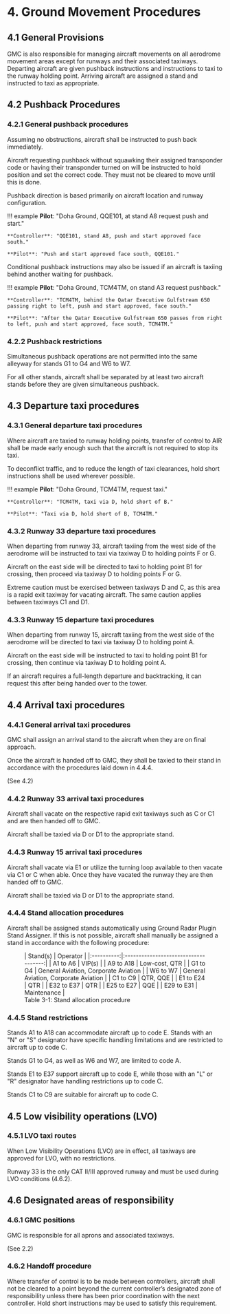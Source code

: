 # 4. Ground Movement Procedures
## 4.1 General Provisions
GMC is also responsible for managing aircraft movements on all aerodrome movement areas except for runways and their associated taxiways. Departing aircraft are given pushback instructions and instructions to taxi to the runway holding point. Arriving aircraft are assigned a stand and instructed to taxi as appropriate.

## 4.2 Pushback Procedures 
### 4.2.1 General pushback procedures
Assuming no obstructions, aircraft shall be instructed to push back immediately. 

Aircraft requesting pushback without squawking their assigned transponder code or having their transponder turned on will be instructed to hold position and set the correct code. They must not be cleared to move until this is done.

Pushback direction is based primarily on aircraft location and runway configuration.

!!! example
    **Pilot**: "Doha Ground, QQE101, at stand A8 request push and start."

    **Controller**: "QQE101, stand A8, push and start approved face south."

    **Pilot**: "Push and start approved face south, QQE101."

Conditional pushback instructions may also be issued if an aircraft is taxiing behind another waiting for pushback.

!!! example
    **Pilot**: "Doha Ground, TCM4TM, on stand A3 request pushback."

    **Controller**: "TCM4TM, behind the Qatar Executive Gulfstream 650 passing right to left, push and start approved, face south."

    **Pilot**: "After the Qatar Executive Gulfstream 650 passes from right to left, push and start approved, face south, TCM4TM."

### 4.2.2 Pushback restrictions
Simultaneous pushback operations are not permitted into the same alleyway for stands G1 to G4 and W6 to W7.

For all other stands, aircraft shall be separated by at least two aircraft stands before they are given simultaneous pushback.

## 4.3 Departure taxi procedures
### 4.3.1 General departure taxi procedures
Where aircraft are taxied to runway holding points, transfer of control to AIR shall be made early enough such that the aircraft is not required to stop its taxi.

To deconflict traffic, and to reduce the length of taxi clearances, hold short instructions shall be used wherever possible.

!!! example
    **Pilot**: "Doha Ground, TCM4TM, request taxi."

    **Controller**: "TCM4TM, taxi via D, hold short of B."

    **Pilot**: "Taxi via D, hold short of B, TCM4TM."

### 4.3.2 Runway 33 departure taxi procedures
When departing from runway 33, aircraft taxiing from the west side of the aerodrome will be instructed to taxi via taxiway D to holding points F or G. 

Aircraft on the east side will be directed to taxi to holding point B1 for crossing, then proceed via taxiway D to holding points F or G. 

Extreme caution must be exercised between taxiways D and C, as this area is a rapid exit taxiway for vacating aircraft. The same caution applies between taxiways C1 and D1.

### 4.3.3 Runway 15 departure taxi procedures
When departing from runway 15, aircraft taxiing from the west side of the aerodrome will be directed to taxi via taxiway D to holding point A. 

Aircraft on the east side will be instructed to taxi to holding point B1 for crossing, then continue via taxiway D to holding point A. 

If an aircraft requires a full-length departure and backtracking, it can request this after being handed over to the tower.

## 4.4 Arrival taxi procedures
### 4.4.1 General arrival taxi procedures
GMC shall assign an arrival stand to the aircraft when they are on final approach.

Once the aircraft is handed off to GMC, they shall be taxied to their stand in accordance with the procedures laid down in 4.4.4.

(See 4.2)

### 4.4.2 Runway 33 arrival taxi procedures
Aircraft shall vacate on the respective rapid exit taxiways such as C or C1 and are then handed off to GMC.

Aircraft shall be taxied via D or D1 to the appropriate stand.

### 4.4.3 Runway 15 arrival taxi procedures
Aircraft shall vacate via E1 or utilize the turning loop available to then vacate via C1 or C when able. Once they have vacated the runway they are then handed off to GMC.

Aircraft shall be taxied via D or D1 to the appropriate stand.

### 4.4.4 Stand allocation procedures
Aircraft shall be assigned stands automatically using Ground Radar Plugin Stand Assigner. If this is not possible, aircraft shall manually be assigned a stand in accordance with the following procedure:

<figure markdown>
|  Stand(s)  |               Operator               |
|:----------:|:------------------------------------:|
|  A1 to A6  |                 VIP(s)               |
|  A9 to A18 |             Low-cost, QTR            |
|  G1 to G4  | General Aviation, Corporate Aviation |
|  W6 to W7  | General Aviation, Corporate Aviation |
|  C1 to C9  |               QTR, QQE               |
|  E1 to E24 |                  QTR                 |
| E32 to E37 |                  QTR                 |
| E25 to E27 |                  QQE                 |
| E29 to E31 |              Maintenance             |

  <figcaption>Table 3-1: Stand allocation procedure</figcaption>
</figure>

### 4.4.5 Stand restrictions
Stands A1 to A18 can accommodate aircraft up to code E. Stands with an "N" or "S" designator have specific handling limitations and are restricted to aircraft up to code C. 

Stands G1 to G4, as well as W6 and W7, are limited to code A. 

Stands E1 to E37 support aircraft up to code E, while those with an "L" or "R" designator have handling restrictions up to code C. 

Stands C1 to C9 are suitable for aircraft up to code C.

## 4.5 Low visibility operations (LVO)
### 4.5.1 LVO taxi routes
When Low Visibility Operations (LVO) are in effect, all taxiways are approved for LVO, with no restrictions.

Runway 33 is the only CAT II/III approved runway and must be used during LVO conditions (4.6.2).

## 4.6 Designated areas of responsibility
### 4.6.1 GMC positions
GMC is responsible for all aprons and associated taxiways.

(See 2.2)

### 4.6.2 Handoff procedure
Where transfer of control is to be made between controllers, aircraft shall not be cleared to a point beyond the current controller’s designated zone of responsibility unless there has been prior coordination with the next controller. Hold short instructions may be used to satisfy this requirement.